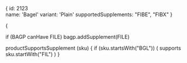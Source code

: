 
{
    id: 2123    
    name: 'Bagel'
    variant: 'Plain'
    supportedSupplements: "FIBE", "FIBX"
}

{

if (BAGP canHave FILE)
    bagp.addSupplement(FILE)

productSupportsSupplement (sku) {
    if (sku.startsWith("BGL")) (
        supports sku.startWith("FIL")
)
}